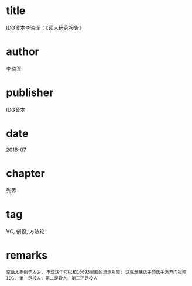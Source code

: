 # title
IDG资本李骁军：《读人研究报告》

# author
李骁军

# publisher
IDG资本

# date
2018-07

# chapter
列传

# tag
VC, 创投, 方法论

# remarks
`空话太多例子太少. 不过这个可以和10093里面的流派对应: 这就是赌选手的选手派开门祖师IDG. 第一是投人，第二是投人，第三还是投人`
